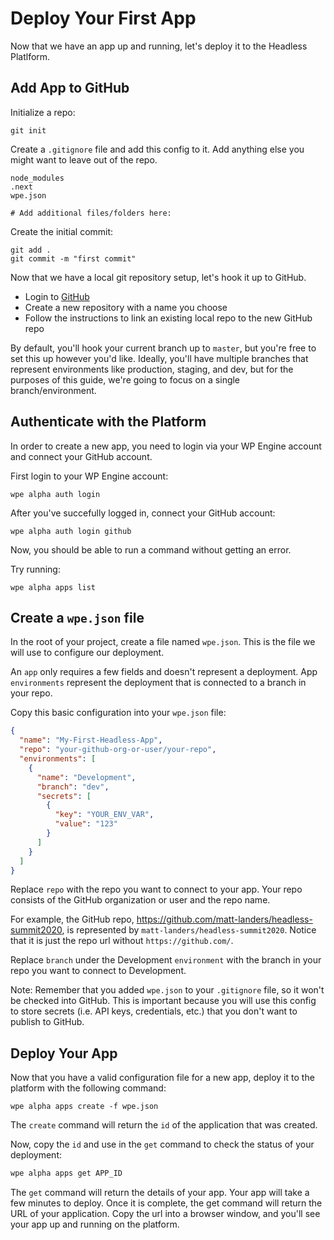 # Deploy Your First App

Now that we have an app up and running, let's deploy it to the Headless Platlform.

## Add App to GitHub

Initialize a repo:

```
git init
```

Create a `.gitignore` file and add this config to it. Add anything else you might want to leave out of the repo.

```
node_modules
.next
wpe.json

# Add additional files/folders here:
```

Create the initial commit:

```
git add .
git commit -m "first commit"
```

Now that we have a local git repository setup, let's hook it up to GitHub.

- Login to [GitHub](github.com)
- Create a new repository with a name you choose
- Follow the instructions to link an existing local repo to the new GitHub repo

By default, you'll hook your current branch up to `master`, but you're free to set this up however you'd like. Ideally, you'll have multiple branches that represent environments like production, staging, and dev, but for the purposes of this guide, we're going to focus on a single branch/environment.

## Authenticate with the Platform

In order to create a new app, you need to login via your WP Engine account and connect your GitHub account.

First login to your WP Engine account:

```
wpe alpha auth login
```

After you've succefully logged in, connect your GitHub account:

```
wpe alpha auth login github
```

Now, you should be able to run a command without getting an error.

Try running:

```
wpe alpha apps list
```

## Create a `wpe.json` file

In the root of your project, create a file named `wpe.json`. This is the file we will use to configure our deployment.

An `app` only requires a few fields and doesn't represent a deployment. App `environments` represent the deployment that is connected to a branch in your repo.

Copy this basic configuration into your `wpe.json` file:

```json
{
  "name": "My-First-Headless-App",
  "repo": "your-github-org-or-user/your-repo",
  "environments": [
    {
      "name": "Development",
      "branch": "dev",
      "secrets": [
        {
          "key": "YOUR_ENV_VAR",
          "value": "123"
        }
      ]
    }
  ]
}
```

Replace `repo` with the repo you want to connect to your app. Your repo consists of the GitHub organization or user and the repo name.

For example, the GitHub repo, https://github.com/matt-landers/headless-summit2020, is represented by `matt-landers/headless-summit2020`. Notice that it is just the repo url without `https://github.com/`.

Replace `branch` under the Development `environment` with the branch in your repo you want to connect to Development.

Note: Remember that you added `wpe.json` to your `.gitignore` file, so it won't be checked into GitHub. This is important because you will use this config to store secrets (i.e. API keys, credentials, etc.) that you don't want to publish to GitHub.

## Deploy Your App

Now that you have a valid configuration file for a new app, deploy it to the platform with the following command:

```
wpe alpha apps create -f wpe.json
```

The `create` command will return the `id` of the application that was created.

Now, copy the `id` and use in the `get` command to check the status of your deployment:

```bash
wpe alpha apps get APP_ID
```

The `get` command will return the details of your app. Your app will take a few minutes to deploy. Once it is complete, the get command will return the URL of your application. Copy the url into a browser window, and you'll see your app up and running on the platform.
